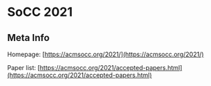 # SoCC 2021

## Meta Info

Homepage: [https://acmsocc.org/2021/](https://acmsocc.org/2021/)

Paper list: [https://acmsocc.org/2021/accepted-papers.html](https://acmsocc.org/2021/accepted-papers.html)
